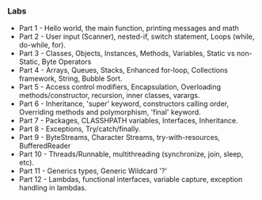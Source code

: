 ### Labs ###


* Part 1 - Hello world, the main function, printing messages and math
* Part 2 - User input (Scanner), nested-if, switch statement, Loops (while, do-while, for).
* Part 3 - Classes, Objects, Instances, Methods, Variables, Static vs non-Static, Byte Operators
* Part 4 - Arrays, Queues, Stacks, Enhanced for-loop, Collections framework, String, Bubble Sort.
* Part 5 - Access control modifiers, Encapsulation, Overloading methods/constructor, recursion, inner classes, varargs.
* Part 6 - Inheritance, 'super' keyword, constructors calling order, Overriding methods and polymorphism, 'final' keyword. 
* Part 7 - Packages, CLASSHPATH variables, Interfaces, Inheritance.
* Part 8 - Exceptions, Try/catch/finally.
* Part 9 - ByteStreams, Character Streams, try-with-resources, BufferedReader
* Part 10 - Threads/Runnable, multithreading (synchronize, join, sleep, etc).
* Part 11 - Generics types, Generic Wildcard '?'
* Part 12 - Lambdas, functional interfaces, variable capture, exception handling in lambdas.

